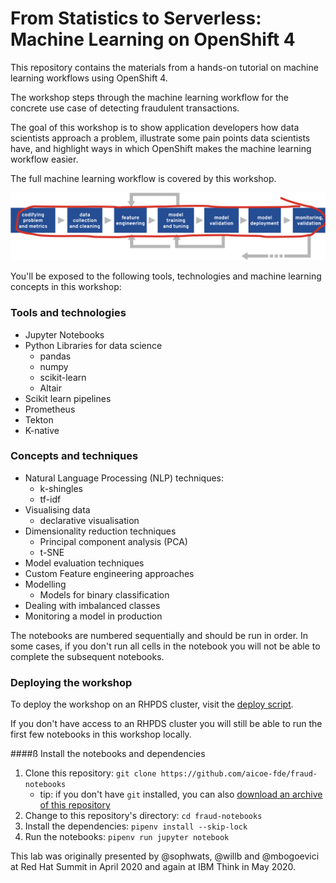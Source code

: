 # From Statistics to Serverless: Machine Learning on OpenShift 4

This repository contains the materials from a hands-on tutorial on machine learning workflows using OpenShift 4. 

The workshop steps through the machine learning workflow for the concrete use case of detecting fraudulent transactions.

The goal of this workshop is to show application developers how data scientists approach a problem, illustrate some pain points data scientists have, and highlight ways in which OpenShift makes the machine learning workflow easier. 

The full machine learning workflow is covered by this workshop. 

![workflow-s2s.png](../Images/workflow-stats-2-s.png)

You'll be exposed to the following tools, technologies and machine learning concepts in this workshop: 

### Tools and technologies
- Jupyter Notebooks
- Python Libraries for data science
	- pandas
	- numpy
	- scikit-learn
	- Altair
- Scikit learn pipelines 
- Prometheus
- Tekton
- K-native


### Concepts and techniques
- Natural Language Processing (NLP) techniques:
	- k-shingles 
	- tf-idf
- Visualising data	
	- declarative visualisation 
- Dimensionality reduction techniques 
   - Principal component analysis (PCA)
   - t-SNE
- Model evaluation techniques
- Custom Feature engineering approaches
- Modelling
	- Models for binary classification
- Dealing with imbalanced classes
- Monitoring a model in production


The notebooks are numbered sequentially and should be run in order. In some cases, if you don't run all cells in the notebook you will not be able to complete the subsequent notebooks.  


### Deploying the workshop

To deploy the workshop on an RHPDS cluster, visit the [deploy script](deploy/deploy.md). 

If you don't have access to an RHPDS cluster you will still be able to run the first few notebooks in this workshop locally. 

####ß Install the notebooks and dependencies

1.  Clone this repository:  `git clone https://github.com/aicoe-fde/fraud-notebooks`
    - tip:  if you don't have `git` installed, you can also [download an archive of this repository](https://github.com/willb/ml-workflows-notebook/archive/master.zip)
2.  Change to this repository's directory:  `cd fraud-notebooks`
3.  Install the dependencies:  `pipenv install --skip-lock`
4.  Run the notebooks:  `pipenv run jupyter notebook`



This lab was originally presented by @sophwats, @willb and @mbogoevici at Red Hat Summit in April 2020 and again at IBM Think in May 2020.

